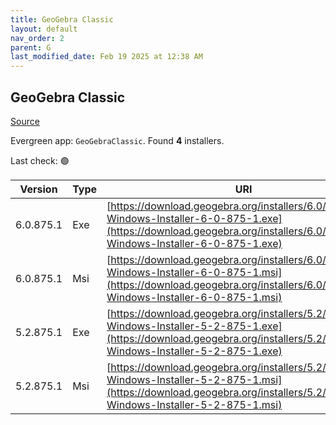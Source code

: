 ```yaml
---
title: GeoGebra Classic
layout: default
nav_order: 2
parent: G
last_modified_date: Feb 19 2025 at 12:38 AM
---
```


## GeoGebra Classic

[Source](https://www.geogebra.org)

Evergreen app: `GeoGebraClassic`. Found **4** installers.

Last check: 🟢

| Version   | Type | URI                                                                                                                                                                            |
| --------- | ---- | ------------------------------------------------------------------------------------------------------------------------------------------------------------------------------ |
| 6.0.875.1 | Exe  | [https://download.geogebra.org/installers/6.0/GeoGebra-Windows-Installer-6-0-875-1.exe](https://download.geogebra.org/installers/6.0/GeoGebra-Windows-Installer-6-0-875-1.exe) |
| 6.0.875.1 | Msi  | [https://download.geogebra.org/installers/6.0/GeoGebra-Windows-Installer-6-0-875-1.msi](https://download.geogebra.org/installers/6.0/GeoGebra-Windows-Installer-6-0-875-1.msi) |
| 5.2.875.1 | Exe  | [https://download.geogebra.org/installers/5.2/GeoGebra-Windows-Installer-5-2-875-1.exe](https://download.geogebra.org/installers/5.2/GeoGebra-Windows-Installer-5-2-875-1.exe) |
| 5.2.875.1 | Msi  | [https://download.geogebra.org/installers/5.2/GeoGebra-Windows-Installer-5-2-875-1.msi](https://download.geogebra.org/installers/5.2/GeoGebra-Windows-Installer-5-2-875-1.msi) |
